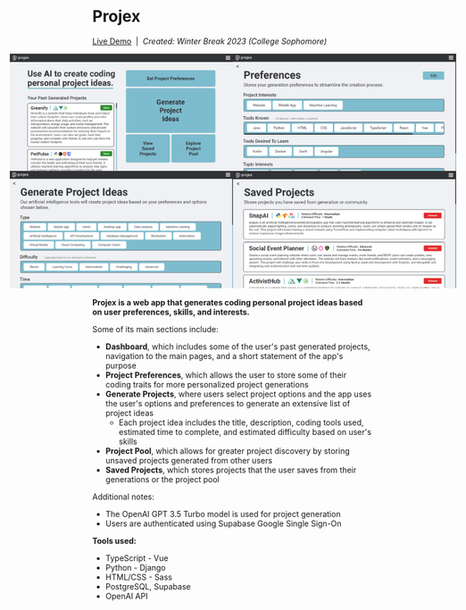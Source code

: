 # Projex

[Live Demo](https://drive.google.com/file/d/1CuL6cXabCZVm2w33mt-Y4uQjUmN8oNns/view)&nbsp;&nbsp;|&nbsp;&nbsp;<i>Created: Winter Break 2023 (College Sophomore)</i>

<div style="display: flex; justify-content: center;">
 <img src="client/src/assets/examples/projex2.png" style="width: 400px" />
 <img src="client/src/assets/examples/projex3.png" style="width: 400px" />
</div>
<div style="display: flex; justify-content: center;">
 <img src="client/src/assets/examples/projex4.png" style="width: 400px" />
 <img src="client/src/assets/examples/projex5.png" style="width: 400px" />
</div>

<br/>
<b>Projex is a web app that generates coding personal project ideas based on user preferences, skills, and interests.</b>


Some of its main sections include:
 - <strong>Dashboard</strong>, which includes some of the user's past generated projects, navigation to the main pages, and a short statement of the app's purpose
 - <strong>Project Preferences</strong>, which allows the user to store some of their coding traits for more personalized project generations
 - <strong>Generate Projects</strong>, where users select project options and the app uses the user's options and preferences to generate an extensive list of project ideas
     - Each project idea includes the title, description, coding tools used, estimated time to complete, and estimated difficulty based on user's skills
 - <strong>Project Pool</strong>, which allows for greater project discovery by storing unsaved projects generated from other users
 - <strong>Saved Projects</strong>, which stores projects that the user saves from their generations or the project pool


Additional notes:
 - The OpenAI GPT 3.5 Turbo model is used for project generation
 - Users are authenticated using Supabase Google Single Sign-On


<b>Tools used:</b>
 - TypeScript - Vue
 - Python - Django
 - HTML/CSS - Sass
 - PostgreSQL, Supabase
 - OpenAI API
